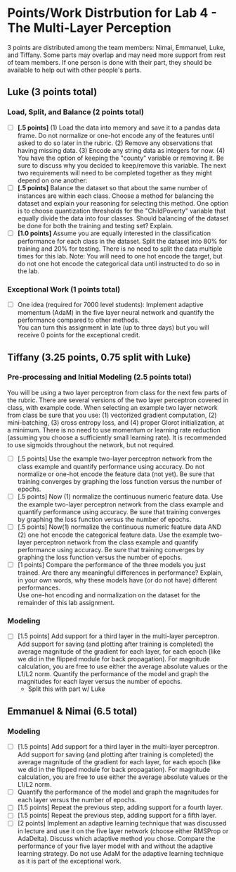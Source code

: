 # **Points/Work Distrbution for Lab 4 - The Multi-Layer Perception**
3 points are distributed among the team members: Nimai, Emmanuel, Luke, and Tiffany. Some parts may overlap and may need more support from rest of team members. If one person is done with their part, they should be available to help out with other people's parts. 

## Luke (3 points total)
### **Load, Split, and Balance (2 points total)**

- [ ] **[.5 points]** (1) Load the data into memory and save it to a pandas data frame. Do not normalize or one-hot encode any of the features until asked to do so later in the rubric. (2) Remove any observations that having missing data. (3) Encode any string data as integers for now. (4) You have the option of keeping the "county" variable or removing it. Be sure to discuss why you decided to keep/remove this variable. 
The next two requirements will need to be completed together as they might depend on one another:
- [ ] **[.5 points]** Balance the dataset so that about the same number of instances are within each class. Choose a method for balancing the dataset and explain your reasoning for selecting this method. One option is to choose quantization thresholds for the "ChildPoverty" variable that equally divide the data into four classes. Should balancing of the dataset be done for both the training and testing set? Explain.
- [ ] **[1.0 points]** Assume you are equally interested in the classification performance for each class in the dataset. Split the dataset into 80% for training and 20% for testing. There is no need to split the data multiple times for this lab.
Note: You will need to one hot encode the target, but do not one hot encode the categorical data until instructed to do so in the lab.
### **Exceptional Work (1 points total)**
- [ ] One idea (required for 7000 level students):  Implement adaptive momentum (AdaM) in the five layer neural network and quantify the performance compared to other methods.  
You can turn this assignment in late (up to three days) but you will receive 0 points for the exceptional credit. 

## Tiffany (3.25 points, 0.75 split with Luke)
### **Pre-processing and Initial Modeling (2.5 points total)**
You will be using a two layer perceptron from class for the next few parts of the rubric. There are several versions of the two layer perceptron covered in class, with example code. When selecting an example two layer network from class be sure that you use: (1) vectorized gradient computation, (2) mini-batching, (3) cross entropy loss, and (4) proper Glorot initialization, at a minimum. There is no need to use momentum or learning rate reduction (assuming you choose a sufficiently small learning rate). It is recommended to use sigmoids throughout the network, but not required.
- [ ] [.5 points] Use the example two-layer perceptron network from the class example and quantify performance using accuracy. Do not normalize or one-hot encode the feature data (not yet). Be sure that training converges by graphing the loss function versus the number of epochs. 
- [ ] [.5 points] Now (1) normalize the continuous numeric feature data. Use the example two-layer perceptron network from the class example and quantify performance using accuracy. Be sure that training converges by graphing the loss function versus the number of epochs.  
- [ ] [.5 points] Now(1) normalize the continuous numeric feature data AND (2) one hot encode the categorical feature data. Use the example two-layer perceptron network from the class example and quantify performance using accuracy. Be sure that training converges by graphing the loss function versus the number of epochs. 
- [ ] [1 points] Compare the performance of the three models you just trained. Are there any meaningful differences in performance? Explain, in your own words, why these models have (or do not have) different performances.  
Use one-hot encoding and normalization on the dataset for the remainder of this lab assignment.
### **Modeling**
- [ ] [1.5 points] Add support for a third layer in the multi-layer perceptron. Add support for saving (and plotting after training is completed) the average magnitude of the gradient for each layer, for each epoch (like we did in the flipped module for back propagation). For magnitude calculation, you are free to use either the average absolute values or the L1/L2 norm.
Quantify the performance of the model and graph the magnitudes for each layer versus the number of epochs.
    - Split this with part w/ Luke

## Emmanuel & Nimai (6.5 total)
### **Modeling**
- [ ] [1.5 points] Add support for a third layer in the multi-layer perceptron. Add support for saving (and plotting after training is completed) the average magnitude of the gradient for each layer, for each epoch (like we did in the flipped module for back propagation). For magnitude calculation, you are free to use either the average absolute values or the L1/L2 norm.
- [ ] Quantify the performance of the model and graph the magnitudes for each layer versus the number of epochs.
- [ ] [1.5 points] Repeat the previous step, adding support for a fourth layer.
- [ ] [1.5 points] Repeat the previous step, adding support for a fifth layer. 
- [ ] [2 points] Implement an adaptive learning technique that was discussed in lecture and use it on the five layer network (choose either RMSProp or AdaDelta). Discuss which adaptive method you chose. Compare the performance of your five layer model with and without the adaptive learning strategy. Do not use AdaM for the adaptive learning technique as it is part of the exceptional work.
